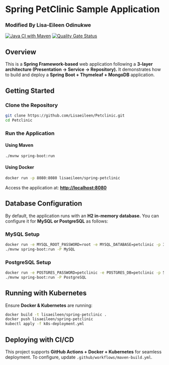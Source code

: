 # Spring PetClinic Sample Application

### Modified By Lisa-Eileen Odinukwe

[![Java CI with Maven](https://github.com/spring-petclinic/spring-framework-petclinic/actions/workflows/maven-build.yml/badge.svg)](https://github.com/spring-petclinic/spring-framework-petclinic/actions/workflows/maven-build.yml)
[![Quality Gate Status](https://sonarcloud.io/api/project_badges/measure?project=spring-petclinic_spring-framework-petclinic&metric=alert_status)](https://sonarcloud.io/dashboard?id=spring-petclinic_spring-framework-petclinic)

## Overview
This is a **Spring Framework-based** web application following a **3-layer architecture (Presentation → Service → Repository).** It demonstrates how to build and deploy a **Spring Boot + Thymeleaf + MongoDB** application.

## Getting Started

### Clone the Repository
```sh
git clone https://github.com/Lisaeileen/Petclinic.git
cd Petclinic
```

### Run the Application
#### Using Maven
```sh
./mvnw spring-boot:run
```

#### Using Docker
```sh
docker run -p 8080:8080 lisaeileen/spring-petclinic
```
Access the application at: **[http://localhost:8080](http://localhost:8080)**

## Database Configuration
By default, the application runs with an **H2 in-memory database.** You can configure it for **MySQL or PostgreSQL** as follows:

### MySQL Setup
```sh
docker run -e MYSQL_ROOT_PASSWORD=root -e MYSQL_DATABASE=petclinic -p 3306:3306 mysql:5.7.8
./mvnw spring-boot:run -P MySQL
```

### PostgreSQL Setup
```sh
docker run -e POSTGRES_PASSWORD=petclinic -e POSTGRES_DB=petclinic -p 5432:5432 postgres:9.6.0
./mvnw spring-boot:run -P PostgreSQL
```

## Running with Kubernetes
Ensure **Docker & Kubernetes** are running:
```sh
docker build -t lisaeileen/spring-petclinic .
docker push lisaeileen/spring-petclinic
kubectl apply -f k8s-deployment.yml
```

## Deploying with CI/CD
This project supports **GitHub Actions + Docker + Kubernetes** for seamless deployment. To configure, update `.github/workflows/maven-build.yml`.

